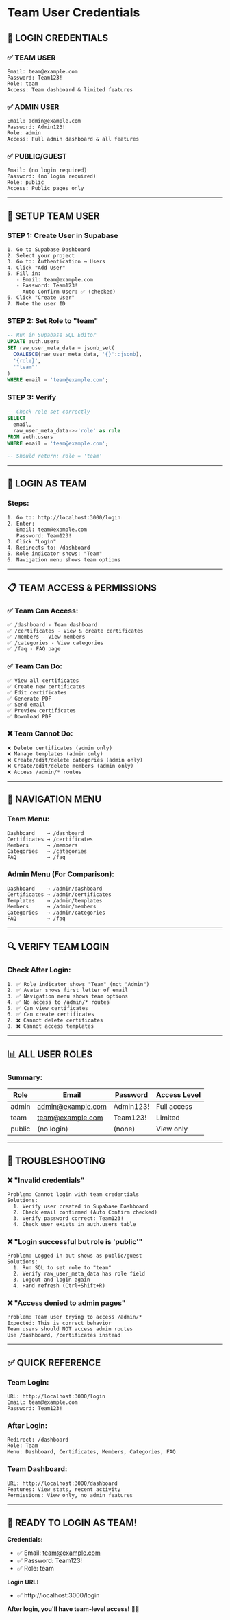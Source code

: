 # Team User Credentials

## 🔑 **LOGIN CREDENTIALS**

### **✅ TEAM USER**

```
Email: team@example.com
Password: Team123!
Role: team
Access: Team dashboard & limited features
```

### **✅ ADMIN USER**

```
Email: admin@example.com
Password: Admin123!
Role: admin
Access: Full admin dashboard & all features
```

### **✅ PUBLIC/GUEST**

```
Email: (no login required)
Password: (no login required)
Role: public
Access: Public pages only
```

---

## 🚀 **SETUP TEAM USER**

### **STEP 1: Create User in Supabase**

```
1. Go to Supabase Dashboard
2. Select your project
3. Go to: Authentication → Users
4. Click "Add User"
5. Fill in:
   - Email: team@example.com
   - Password: Team123!
   - Auto Confirm User: ✅ (checked)
6. Click "Create User"
7. Note the user ID
```

### **STEP 2: Set Role to "team"**

```sql
-- Run in Supabase SQL Editor
UPDATE auth.users
SET raw_user_meta_data = jsonb_set(
  COALESCE(raw_user_meta_data, '{}'::jsonb),
  '{role}',
  '"team"'
)
WHERE email = 'team@example.com';
```

### **STEP 3: Verify**

```sql
-- Check role set correctly
SELECT 
  email,
  raw_user_meta_data->>'role' as role
FROM auth.users
WHERE email = 'team@example.com';

-- Should return: role = 'team'
```

---

## 🔐 **LOGIN AS TEAM**

### **Steps:**

```
1. Go to: http://localhost:3000/login
2. Enter:
   Email: team@example.com
   Password: Team123!
3. Click "Login"
4. Redirects to: /dashboard
5. Role indicator shows: "Team"
6. Navigation menu shows team options
```

---

## 📋 **TEAM ACCESS & PERMISSIONS**

### **✅ Team Can Access:**

```
✅ /dashboard - Team dashboard
✅ /certificates - View & create certificates
✅ /members - View members
✅ /categories - View categories
✅ /faq - FAQ page
```

### **✅ Team Can Do:**

```
✅ View all certificates
✅ Create new certificates
✅ Edit certificates
✅ Generate PDF
✅ Send email
✅ Preview certificates
✅ Download PDF
```

### **❌ Team Cannot Do:**

```
❌ Delete certificates (admin only)
❌ Manage templates (admin only)
❌ Create/edit/delete categories (admin only)
❌ Create/edit/delete members (admin only)
❌ Access /admin/* routes
```

---

## 🎯 **NAVIGATION MENU**

### **Team Menu:**

```
Dashboard    → /dashboard
Certificates → /certificates
Members      → /members
Categories   → /categories
FAQ          → /faq
```

### **Admin Menu (For Comparison):**

```
Dashboard    → /admin/dashboard
Certificates → /admin/certificates
Templates    → /admin/templates
Members      → /admin/members
Categories   → /admin/categories
FAQ          → /faq
```

---

## 🔍 **VERIFY TEAM LOGIN**

### **Check After Login:**

```
1. ✅ Role indicator shows "Team" (not "Admin")
2. ✅ Avatar shows first letter of email
3. ✅ Navigation menu shows team options
4. ✅ No access to /admin/* routes
5. ✅ Can view certificates
6. ✅ Can create certificates
7. ❌ Cannot delete certificates
8. ❌ Cannot access templates
```

---

## 📊 **ALL USER ROLES**

### **Summary:**

| Role   | Email              | Password  | Access Level |
|--------|-------------------|-----------|--------------|
| admin  | admin@example.com | Admin123! | Full access  |
| team   | team@example.com  | Team123!  | Limited      |
| public | (no login)        | (none)    | View only    |

---

## 🚨 **TROUBLESHOOTING**

### **❌ "Invalid credentials"**

```
Problem: Cannot login with team credentials
Solutions:
  1. Verify user created in Supabase Dashboard
  2. Check email confirmed (Auto Confirm checked)
  3. Verify password correct: Team123!
  4. Check user exists in auth.users table
```

### **❌ "Login successful but role is 'public'"**

```
Problem: Logged in but shows as public/guest
Solutions:
  1. Run SQL to set role to "team"
  2. Verify raw_user_meta_data has role field
  3. Logout and login again
  4. Hard refresh (Ctrl+Shift+R)
```

### **❌ "Access denied to admin pages"**

```
Problem: Team user trying to access /admin/*
Expected: This is correct behavior
Team users should NOT access admin routes
Use /dashboard, /certificates instead
```

---

## ✅ **QUICK REFERENCE**

### **Team Login:**
```
URL: http://localhost:3000/login
Email: team@example.com
Password: Team123!
```

### **After Login:**
```
Redirect: /dashboard
Role: Team
Menu: Dashboard, Certificates, Members, Categories, FAQ
```

### **Team Dashboard:**
```
URL: http://localhost:3000/dashboard
Features: View stats, recent activity
Permissions: View only, no admin features
```

---

## 🎉 **READY TO LOGIN AS TEAM!**

**Credentials:**
- ✅ Email: team@example.com
- ✅ Password: Team123!
- ✅ Role: team

**Login URL:**
- ✅ http://localhost:3000/login

**After login, you'll have team-level access!** 🔑✅
